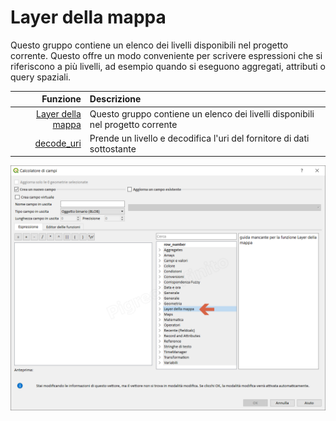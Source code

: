 # Layer della mappa

Questo gruppo contiene un elenco dei livelli disponibili nel progetto corrente. Questo offre un modo conveniente per scrivere espressioni che si riferiscono a più livelli, ad esempio quando si eseguono aggregati, attributi o query spaziali.

Funzione  | Descrizione
----------:|:----------
[Layer della mappa](layer_della_mappa.md)|Questo gruppo contiene un elenco dei livelli disponibili nel progetto corrente
[decode_uri](decode_uri.md)|Prende un livello e decodifica l'uri del fornitore di dati sottostante

![](../../img/layer_della_mappa/gruppo_layer_della_mappa1.png)
